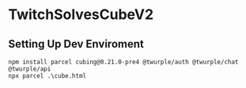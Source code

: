 # TwitchSolvesCubeV2

## Setting Up Dev Enviroment
```
npm install parcel cubing@0.21.0-pre4 @twurple/auth @twurple/chat @twurple/api
npx parcel .\cube.html
```
